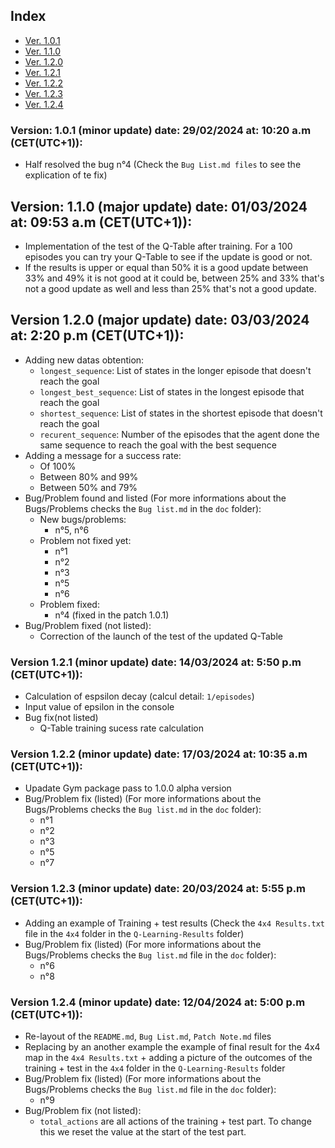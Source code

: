 ## Index
- [Ver. 1.0.1][1]
- [Ver. 1.1.0][2]
- [Ver. 1.2.0][3]
- [Ver. 1.2.1][4]
- [Ver. 1.2.2][5]
- [Ver. 1.2.3][6]
- [Ver. 1.2.4][7]

[1]: https://github.com/VOCdevShy/Q-Learning_Frozen_Lake/blob/main/Doc/Patch%20Note.md#version-101-minor-update-date-29022024-at-1020-am-cetutc1 "Version 1.0.1"
[2]: https://github.com/VOCdevShy/Q-Learning_Frozen_Lake/blob/main/Doc/Patch%20Note.md#version-110-major-update-date-01032024-at-0953-am-cetutc1 "Version 1.1.0"
[3]: https://github.com/VOCdevShy/Q-Learning_Frozen_Lake/blob/main/Doc/Patch%20Note.md#version-120-major-update-date-03032024-at-220-pm-cetutc1 "Version 1.2.0"
[4]: https://github.com/VOCdevShy/Q-Learning_Frozen_Lake/blob/main/Doc/Patch%20Note.md#version-121-minor-update-date-14032024-at-550-pm-cetutc1 "Version 1.2.1"
[5]: https://github.com/VOCdevShy/Q-Learning_Frozen_Lake/blob/main/Doc/Patch%20Note.md#version-122-minor-update-date-17032024-at-1035-am-cetutc1 "Version 1.2.2"
[6]: https://github.com/VOCdevShy/Q-Learning_Frozen_Lake/blob/main/Doc/Patch%20Note.md#version-123-minor-update-date-20032024-at-555-pm-cetutc1 "Version 1.2.3"
[7]: https://github.com/VOCdevShy/Q-Learning_Frozen_Lake/blob/main/Doc/Patch%20Note.md#version-124-minor-update-date-12042024-at-500-pm-cetutc1 "Version 1.2.4"

### Version: 1.0.1 (minor update) date: 29/02/2024 at: 10:20 a.m (CET(UTC+1)):
- Half resolved the bug n°4 (Check the `Bug List.md files` to see the explication of te fix)
 
## Version: 1.1.0 (major update) date: 01/03/2024 at: 09:53 a.m (CET(UTC+1)):
- Implementation of the test of the Q-Table after training. For a 100 episodes you can try your Q-Table to see if the update is good or not.
- If the results is upper or equal than 50% it is a good update between 33% and 49% it is not good at it could be, between 25% and 33% that's not a good update as well and less than 25% that's not a good update.

## Version 1.2.0 (major update) date: 03/03/2024 at: 2:20 p.m (CET(UTC+1)):
- Adding new datas obtention:
  - `longest_sequence`: List of states in the longer episode that doesn't reach the goal
  - `longest_best_sequence`: List of states in the longest episode that reach the goal
  - `shortest_sequence`: List of states in the shortest episode that doesn't reach the goal
  - `recurent_sequence`: Number of the episodes that the agent done the same sequence to reach the goal with the best sequence
- Adding a message for a success rate:
  - Of 100%
  - Between 80% and 99%
  - Between 50% and 79%
- Bug/Problem found and listed (For more informations about the Bugs/Problems checks the `Bug list.md` in the `doc` folder):
  - New bugs/problems:
    - n°5, n°6
  - Problem not fixed yet:
    - n°1
    - n°2
    - n°3
    - n°5
    - n°6
  - Problem fixed:
    - n°4 (fixed in the patch 1.0.1)
- Bug/Problem fixed (not listed):
  - Correction of the launch of the test of the updated Q-Table

### Version 1.2.1 (minor update) date: 14/03/2024 at: 5:50 p.m (CET(UTC+1)):
- Calculation of espsilon decay (calcul detail: `1/episodes`)
- Input value of epsilon in the console
- Bug fix(not listed)
  - Q-Table training sucess rate calculation

### Version 1.2.2 (minor update) date: 17/03/2024 at: 10:35 a.m (CET(UTC+1)):
- Upadate Gym package pass to 1.0.0 alpha version
- Bug/Problem fix (listed) (For more informations about the Bugs/Problems checks the `Bug list.md` in the `doc` folder):
  - n°1
  - n°2
  - n°3
  - n°5
  - n°7

### Version 1.2.3 (minor update) date: 20/03/2024 at: 5:55 p.m (CET(UTC+1)):
- Adding an example of Training + test results (Check the `4x4 Results.txt` file in the `4x4` folder in the `Q-Learning-Results` folder)
- Bug/Problem fix (listed) (For more informations about the Bugs/Problems checks the `Bug list.md` file in the `doc` folder):
  - n°6
  - n°8

### Version 1.2.4 (minor update) date: 12/04/2024 at: 5:00 p.m (CET(UTC+1)):
- Re-layout of the `README.md`, `Bug List.md`, `Patch Note.md` files
- Replacing by an another example the example of final result for the 4x4 map in the `4x4 Results.txt` + adding a picture of the outcomes of the training + test in the `4x4` folder in the `Q-Learning-Results` folder
- Bug/Problem fix (listed) (For more informations about the Bugs/Problems checks the `Bug list.md` file in the `doc` folder):
  - n°9
- Bug/Problem fix (not listed):
  - `total_actions` are all actions of the training + test part. To change this we reset the value at the start of the test part.